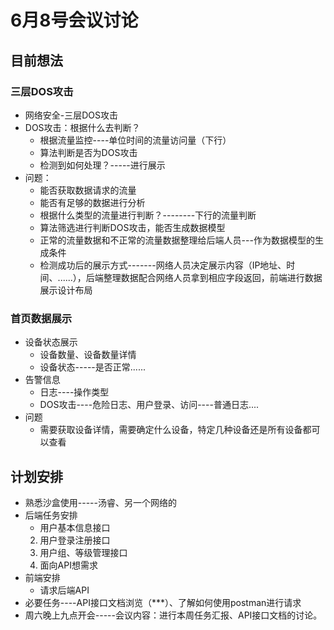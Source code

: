 # 6月8号会议讨论

## 目前想法

### 三层DOS攻击

- 网络安全-三层DOS攻击
- DOS攻击：根据什么去判断？
  - 根据流量监控----单位时间的流量访问量（下行）
  - 算法判断是否为DOS攻击
  - 检测到如何处理？-----进行展示
- 问题：
  - 能否获取数据请求的流量
  - 能否有足够的数据进行分析
  - 根据什么类型的流量进行判断？--------下行的流量判断
  - 算法筛选进行判断DOS攻击，能否生成数据模型
  - 正常的流量数据和不正常的流量数据整理给后端人员---作为数据模型的生成条件
  - 检测成功后的展示方式-------网络人员决定展示内容（IP地址、时间、......），后端整理数据配合网络人员拿到相应字段返回，前端进行数据展示设计布局

### 首页数据展示

- 设备状态展示
  - 设备数量、设备数量详情
  - 设备状态-----是否正常......
- 告警信息
  - 日志----操作类型
  - DOS攻击----危险日志、用户登录、访问----普通日志....
- 问题
  - 需要获取设备详情，需要确定什么设备，特定几种设备还是所有设备都可以查看

## 计划安排

- 熟悉沙盒使用-----汤睿、另一个网络的
- 后端任务安排
  - 用户基本信息接口
  2. 用户登录注册接口
  3. 用户组、等级管理接口
  4. 面向API想需求
- 前端安排
  - 请求后端API
- 必要任务----API接口文档浏览（***）、了解如何使用postman进行请求
- 周六晚上九点开会-----会议内容：进行本周任务汇报、API接口文档的讨论。
